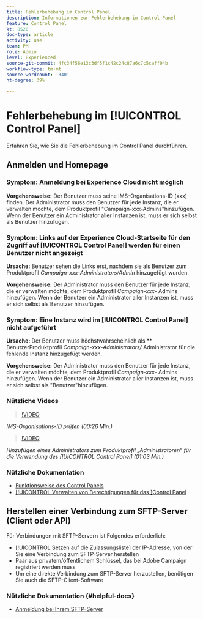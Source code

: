 ```yaml
---
title: Fehlerbehebung im Control Panel
description: Informationen zur Fehlerbehebung im Control Panel
feature: Control Panel
kt: 8520
doc-type: article
activity: use
team: PM
role: Admin
level: Experienced
source-git-commit: 4fc34f56e13c3df5f1c42c24c87a6c7c5caff04b
workflow-type: tm+mt
source-wordcount: '340'
ht-degree: 39%

---
```


# Fehlerbehebung im [!UICONTROL Control Panel]

Erfahren Sie, wie Sie die Fehlerbehebung im Control Panel durchführen.

## Anmelden und Homepage

### Symptom: Anmeldung bei Experience Cloud nicht möglich

**Vorgehensweise:**
Der Benutzer muss seine IMS-Organisations-ID (xxx) finden. Der Administrator muss den Benutzer für jede Instanz, die er verwalten möchte, dem Produktprofil &quot;Campaign-xxx-Admins&quot;hinzufügen. Wenn der Benutzer ein Administrator aller Instanzen ist, muss er sich selbst als Benutzer hinzufügen.

### Symptom: Links auf der Experience Cloud-Startseite für den Zugriff auf [!UICONTROL Control Panel] werden für einen Benutzer nicht angezeigt

**Ursache:**
Benutzer sehen die Links erst, nachdem sie als Benutzer zum Produktprofil  _Campaign-xxx-Administrators/Admin_ hinzugefügt wurden.

**Vorgehensweise:**
Der Administrator muss den Benutzer für jede Instanz, die er verwalten möchte, dem Produktprofil  _Campaign-xxx-_  Admins hinzufügen. Wenn der Benutzer ein Administrator aller Instanzen ist, muss er sich selbst als Benutzer hinzufügen.

### Symptom: Eine Instanz wird im [!UICONTROL Control Panel] nicht aufgeführt

**Ursache:**
Der Benutzer muss höchstwahrscheinlich als  ** BenutzerProduktprofil  _Campaign-xxx-Administrators/_ Administrator für die fehlende Instanz hinzugefügt werden.

**Vorgehensweise:**
Der Administrator muss den Benutzer für jede Instanz, die er verwalten möchte, dem Produktprofil  _Campaign-xxx-_  Admins hinzufügen. Wenn der Benutzer ein Administrator aller Instanzen ist, muss er sich selbst als &quot;Benutzer&quot;hinzufügen.

### Nützliche Videos

>[!VIDEO](https://video.tv.adobe.com/v/27183?quality=12)

*IMS-Organisations-ID prüfen (00:26 Min.)*

>[!VIDEO](https://video.tv.adobe.com/v/27147?quality=12)

*Hinzufügen eines Administrators zum Produktprofil „Administratoren“ für die Verwendung des [!UICONTROL Control Panel] (01:03 Min.)*

### Nützliche Dokumentation

* [Funktionsweise des Control Panels](https://experienceleague.adobe.com/docs/control-panel/using/control-panel-home.html?lang=de)
* [[!UICONTROL Verwalten von Berechtigungen für das ]Control Panel](https://experienceleague.adobe.com/docs/control-panel/using/control-panel-home.html?lang=en)

## Herstellen einer Verbindung zum SFTP-Server (Client oder API)

Für Verbindungen mit SFTP-Servern ist Folgendes erforderlich:

* [!UICONTROL Setzen auf die Zulassungsliste] der IP-Adresse, von der Sie eine Verbindung zum SFTP-Server herstellen
* Paar aus privatem/öffentlichem Schlüssel, das bei Adobe Campaign registriert werden muss
* Um eine direkte Verbindung zum SFTP-Server herzustellen, benötigen Sie auch die SFTP-Client-Software

### Nützliche Dokumentation {#helpful-docs}

* [Anmeldung bei Ihrem SFTP-Server](https://experienceleague.adobe.com/docs/control-panel/using/control-panel-home.html?lang=en)
